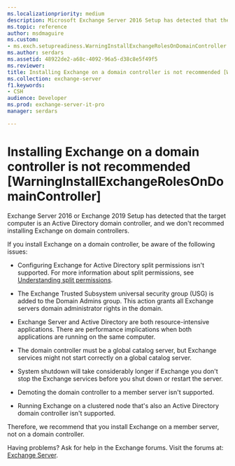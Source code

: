 ```yaml
---
ms.localizationpriority: medium
description: Microsoft Exchange Server 2016 Setup has detected that the computer you're attempting to install Exchange 2016 on is an Active Directory domain controller. Installing Exchange 2016 on a domain controller isn't recommended.
ms.topic: reference
author: msdmaguire
ms.custom:
- ms.exch.setupreadiness.WarningInstallExchangeRolesOnDomainController
ms.author: serdars
ms.assetid: 48922de2-a68c-4092-96a5-d38c8e5f49f5
ms.reviewer: 
title: Installing Exchange on a domain controller is not recommended [WarningInstallExchangeRolesOnDomainController]
ms.collection: exchange-server
f1.keywords:
- CSH
audience: Developer
ms.prod: exchange-server-it-pro
manager: serdars

---
```


# Installing Exchange on a domain controller is not recommended [WarningInstallExchangeRolesOnDomainController]

Exchange Server 2016 or Exchange 2019 Setup has detected that the target computer is an Active Directory domain controller, and we don't recommed installing Exchange on domain controllers.

If you install Exchange on a domain controller, be aware of the following issues:

- Configuring Exchange for Active Directory split permissions isn't supported. For more information about split permissions, see [Understanding split permissions](../../../ExchangeServer2013/understanding-split-permissions-exchange-2013-help.md).

- The Exchange Trusted Subsystem universal security group (USG) is added to the Domain Admins group. This action grants all Exchange servers domain administrator rights in the domain.

- Exchange Server and Active Directory are both resource-intensive applications. There are performance implications when both applications are running on the same computer.

- The domain controller must be a global catalog server, but Exchange services might not start correctly on a global catalog server.

- System shutdown will take considerably longer if Exchange you don't stop the Exchange services before you shut down or restart the server.

- Demoting the domain controller to a member server isn't supported.

- Running Exchange on a clustered node that's also an Active Directory domain controller isn't supported.

Therefore, we recommend that you install Exchange on a member server, not on a domain controller.

Having problems? Ask for help in the Exchange forums. Visit the forums at: [Exchange Server](https://social.technet.microsoft.com/forums/office/home?category=exchangeserver).